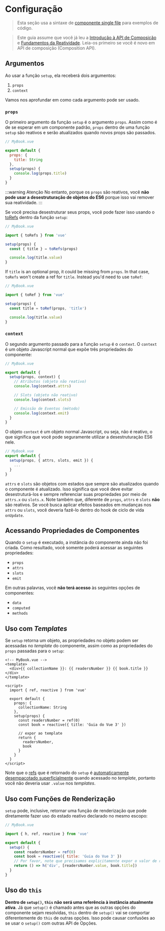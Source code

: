 # Configuração

> Esta seção usa a sintaxe de [componente single file](single-file-component.html) para exemplos de código.

> Este guia assume que você já leu a [Introdução à API de Composição](composition-api-introduction.html) e [Fundamentos da Reatividade](reactivity-fundamentals.html). Leia-os primeiro se você é novo em API de composição (Composition API).

## Argumentos 

Ao usar a função `setup`, ela receberá dois argumentos:

1. `props`
2. `context`

Vamos nos aprofundar em como cada argumento pode ser usado.

### `props`

O primeiro argumento da função `setup` é o argumento `props`. Assim como é de se esperar em um componente padrão, `props` dentro de uma função `setup` são reativos e serão atualizados quando novos props são passados.

```js
// MyBook.vue

export default {
  props: {
    title: String
  },
  setup(props) {
    console.log(props.title)
  }
}
```
:::warning Atenção
No entanto, porque os `props` são reativos, você **não pode usar a desestruturação de objetos do ES6** porque isso vai remover sua reatividade.
:::

Se você precisa desestruturar seus props, você pode fazer isso usando o [toRefs](reactivity-fundamentals.html#desestruturar-estado-reativo) dentro da função `setup`:

```js
// MyBook.vue

import { toRefs } from 'vue'

setup(props) {
  const { title } = toRefs(props)

  console.log(title.value)
}
```

If `title` is an optional prop, it could be missing from `props`. In that case, `toRefs` won't create a ref for `title`. Instead you'd need to use `toRef`:

```js
// MyBook.vue

import { toRef } from 'vue'

setup(props) {
  const title = toRef(props, 'title')

  console.log(title.value)
}
```

### `context`

O segundo argumento passado para a função `setup` é o `context`. O `context` é um objeto Javascript normal que expõe três propriedades do componente:

```js
// MyBook.vue

export default {
  setup(props, context) {
    // Atributos (objeto não reativo)
    console.log(context.attrs)

    // Slots (objeto não reativo)
    console.log(context.slots)

    // Emissão de Eventos (método)
    console.log(context.emit)
  }
}
```

O objeto `context` é um objeto normal Javascript, ou seja, não é reativo, o que significa que você pode seguramente utilizar a desestruturação ES6 nele.

```js
// MyBook.vue
export default {
  setup(props, { attrs, slots, emit }) {
    ...
  }
}
```

`attrs` e `slots` são objetos com estados que sempre são atualizados quando o componente é atualizado. Isso significa que você deve evitar desestruturá-los e sempre referenciar suas propriedades por meio de `attrs.x` ou `slots.x`. Note também que, diferente de `props`, `attrs` e `slots` **não** são reativos. Se você busca aplicar efeitos baseados em mudanças nos `attrs` ou `slots`, você deveria fazê-lo dentro do hook de ciclo de vida `onUpdate`.

## Acessando Propriedades de Componentes

Quando o `setup` é executado, a instância do componente ainda não foi criada. Como resultado, você somente poderá acessar as seguintes propriedades:

- `props`
- `attrs`
- `slots`
- `emit`

Em outras palavras, você **não terá acesso** às seguintes opções de componentes:

- `data`
- `computed`
- `methods`

## Uso com _Templates_

Se `setup` retorna um objeto, as propriedades no objeto podem ser acessadas no _template_ do componente, assim como as propriedades do `props` passadas para o `setup`:

```vue-html
<!-- MyBook.vue -->
<template>
  <div>{{ collectionName }}: {{ readersNumber }} {{ book.title }}</div>
</template>

<script>
  import { ref, reactive } from 'vue'

  export default {
    props: {
      collectionName: String
    },
    setup(props) {
      const readersNumber = ref(0)
      const book = reactive({ title: 'Guia do Vue 3' })

      // expor ao template
      return {
        readersNumber,
        book
      }
    }
  }
</script>
```

Note que o [refs](../api/refs-api.html#ref) que é retornado do `setup` é [automaticamente desempacotado superficialmente](/guide/reactivity-fundamentals.html#ref-desempacotada) quando acessado no _template_, portanto você não deveria usar `.value` nos _templates_.
  
## Uso com Funções de Renderização

`setup` pode, inclusive, retornar uma função de renderização que pode diretamente fazer uso do estado reativo declarado no mesmo escopo:

```js
// MyBook.vue

import { h, ref, reactive } from 'vue'

export default {
  setup() {
    const readersNumber = ref(0)
    const book = reactive({ title: 'Guia do Vue 3' })
    // Por favor, note que precisamos explicitamente expor o valor de ref aqui
    return () => h('div', [readersNumber.value, book.title])
  }
}
```

## Uso do `this`

**Dentro de `setup()`, `this` não será uma referência à instância atualmente ativa**. Já que `setup()` é chamado antes que as outras opções do componente sejam resolvidas, `this` dentro de `setup()` vai se comportar diferentemente do `this` de outras opções. Isso pode causar confusões ao se usar o `setup()` com outras API de Opções. 
